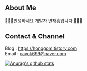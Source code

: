 ## About Me
🙋🏻‍♂️안녕하세요 개발자 변재홍입니다.🙋🏻‍♂️<br>

## Contact & Channel
Blog : https://honggom.tistory.com<br>
Email : cavok699@naver.com

[![Anurag's github stats](https://github-readme-stats.vercel.app/api?username=honggom)](https://github.com/anuraghazra/github-readme-stats)

